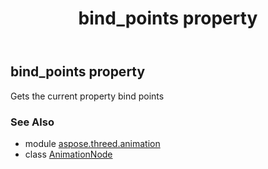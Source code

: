 ﻿---
title: bind_points property
second_title: Aspose.3D for Python via .NET API References
description: 
type: docs
weight: 110
url: /python-net/aspose.threed.animation/animationnode/bind_points/
is_root: false
---

## bind_points property


Gets the current property bind points

### See Also
* module [aspose.threed.animation](../../)
* class [AnimationNode](/3d/python-net/aspose.threed.animation/animationnode)

